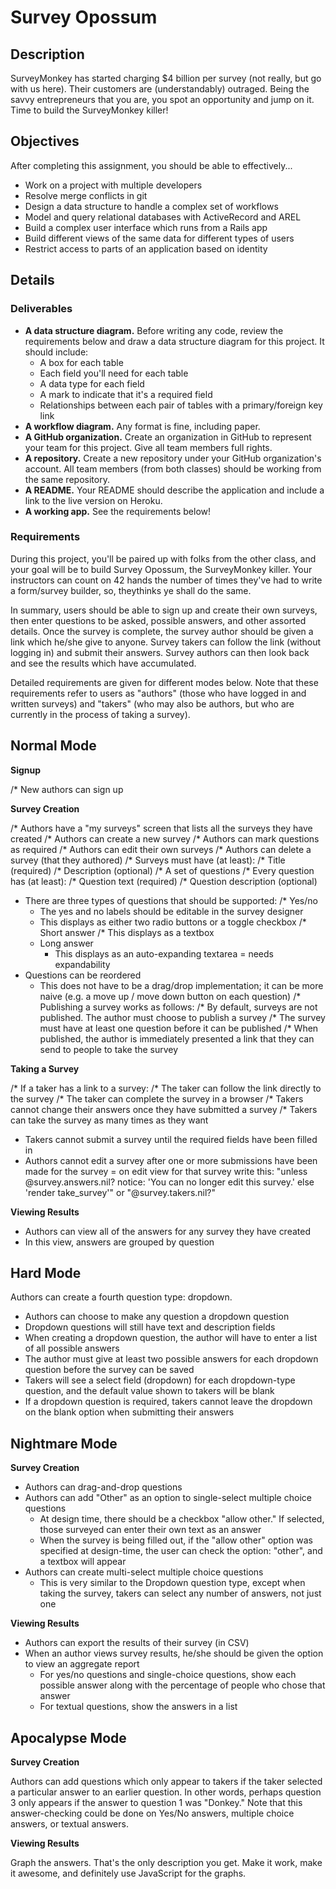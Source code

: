# Survey Opossum

## Description

SurveyMonkey has started charging $4 billion per survey (not really, but go with us here). Their customers are (understandably) outraged. Being the savvy entrepreneurs that you are, you spot an opportunity and jump on it. Time to build the SurveyMonkey killer!

## Objectives

After completing this assignment, you should be able to effectively...

* Work on a project with multiple developers
* Resolve merge conflicts in git
* Design a data structure to handle a complex set of workflows
* Model and query relational databases with ActiveRecord and AREL
* Build a complex user interface which runs from a Rails app
* Build different views of the same data for different types of users
* Restrict access to parts of an application based on identity

## Details

### Deliverables

* **A data structure diagram.** Before writing any code, review the requirements below and draw a data structure diagram for this project.  It should include:
  * A box for each table
  * Each field you'll need for each table
  * A data type for each field
  * A mark to indicate that it's a required field
  * Relationships between each pair of tables with a primary/foreign key link
* **A workflow diagram.**  Any format is fine, including paper.
* **A GitHub organization.** Create an organization in GitHub to represent your team for this project.  Give all team members full rights.
* **A repository.** Create a new repository under your GitHub organization's account.  All team members (from both classes) should be working from the same repository.
* **A README.** Your README should describe the application and include a link to the live version on Heroku.
* **A working app.** See the requirements below!

### Requirements

During this project, you'll be paired up with folks from the other class,
and your goal will be to build Survey Opossum, the SurveyMonkey killer.
Your instructors can count on 42 hands the number of times they've had to write
a form/survey builder, so, theythinks ye shall do the same.

In summary, users should be able to sign up and create their own surveys,
then enter questions to be asked, possible answers, and other assorted details.
Once the survey is complete, the survey author should be given a link which
he/she give to anyone.  Survey takers can follow the link (without logging in)
and submit their answers.  Survey authors can then look back and see the
results which have accumulated.

Detailed requirements are given for different modes below.  Note that these
requirements refer to users as "authors" (those who have logged in and written
surveys) and "takers" (who may also be authors, but who are currently in the
process of taking a survey).

## Normal Mode

**Signup**

/* New authors can sign up

**Survey Creation**

/* Authors have a "my surveys" screen that lists all the surveys they have created
/* Authors can create a new survey
/* Authors can mark questions as required
/* Authors can edit their own surveys
/* Authors can delete a survey (that they authored)
/* Surveys must have (at least):
  /* Title (required)
  /* Description (optional)
  /* A set of questions
/* Every question has (at least):
  /* Question text (required)
  /* Question description (optional)
* There are three types of questions that should be supported:
  /* Yes/no
    * The yes and no labels should be editable in the survey designer
    * This displays as either two radio buttons or a toggle checkbox
  /* Short answer
    /* This displays as a textbox
  * Long answer
    * This displays as an auto-expanding textarea = needs expandability
* Questions can be reordered
  * This does not have to be a drag/drop implementation; it can be more naive (e.g. a move up / move down button on each question)
/* Publishing a survey works as follows:
  /* By default, surveys are not published.  The author must choose to publish a survey
  /* The survey must have at least one question before it can be published
  /* When published, the author is immediately presented a link that they can send to people to take the survey

**Taking a Survey**

/* If a taker has a link to a survey:
  /* The taker can follow the link directly to the survey
  /* The taker can complete the survey in a browser
/* Takers cannot change their answers once they have submitted a survey
/* Takers can take the survey as many times as they want
* Takers cannot submit a survey until the required fields have been filled in
* Authors cannot edit a survey after one or more submissions have been made for the survey
  = on edit view for that survey write this: "unless @survey.answers.nil? notice: 'You can no longer edit this survey.' else 'render take_survey'" or "@survey.takers.nil?"

**Viewing Results**

* Authors can view all of the answers for any survey they have created
* In this view, answers are grouped by question

## Hard Mode

Authors can create a fourth question type: dropdown.

* Authors can choose to make any question a dropdown question
* Dropdown questions will still have text and description fields
* When creating a dropdown question, the author will have to enter a list of all possible answers
* The author must give at least two possible answers for each dropdown question before the survey can be saved
* Takers will see a select field (dropdown) for each dropdown-type question, and the default value shown to takers will be blank
* If a dropdown question is required, takers cannot leave the dropdown on the blank option when submitting their answers

## Nightmare Mode

**Survey Creation**

* Authors can drag-and-drop questions
* Authors can add "Other" as an option to single-select multiple choice questions
  * At design time, there should be a checkbox "allow other."  If selected, those surveyed can enter their own text as an answer
  * When the survey is being filled out, if the "allow other" option was specified at design-time, the user can check the option: "other", and a textbox will appear
* Authors can create multi-select multiple choice questions
  * This is very similar to the Dropdown question type, except when taking the survey, takers can select any number of answers, not just one

**Viewing Results**

* Authors can export the results of their survey (in CSV)
* When an author views survey results, he/she should be given the option to view an aggregate report
  * For yes/no questions and single-choice questions, show each possible answer along with the percentage of people who chose that answer
  * For textual questions, show the answers in a list

## Apocalypse Mode

**Survey Creation**

Authors can add questions which only appear to takers if the taker selected a particular answer to an earlier question.  In other words, perhaps question 3 only appears if the answer to question 1 was "Donkey."  Note that this answer-checking could be done on Yes/No answers, multiple choice answers, or textual answers.

**Viewing Results**

Graph the answers.  That's the only description you get.  Make it work, make it awesome, and definitely use JavaScript for the graphs.

